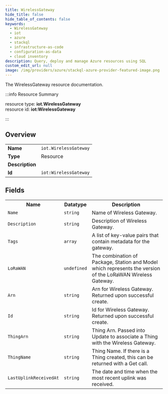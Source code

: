 ```yaml
---
title: WirelessGateway
hide_title: false
hide_table_of_contents: false
keywords:
  - WirelessGateway
  - iot
  - azure
  - stackql
  - infrastructure-as-code
  - configuration-as-data
  - cloud inventory
description: Query, deploy and manage Azure resources using SQL
custom_edit_url: null
image: /img/providers/azure/stackql-azure-provider-featured-image.png
---
```

The WirelessGateway resource documentation.

:::info Resource Summary

<div class="row">
<div class="providerDocColumn">
<span>resource type:&nbsp;<b>iot.WirelessGateway</b></span><br />
<span>resource id:&nbsp;<b>iot:WirelessGateway</b></span><br />
</div>
</div>

:::

## Overview
<table><tbody>
<tr><td><b>Name</b></td><td><code>iot.WirelessGateway</code></td></tr>
<tr><td><b>Type</b></td><td>Resource</td></tr>
<tr><td><b>Description</b></td><td></td></tr>
<tr><td><b>Id</b></td><td><code>iot:WirelessGateway</code></td></tr>
</tbody></table>

## Fields
<table><tbody>
<tr><th>Name</th><th>Datatype</th><th>Description</th></tr>
<tr><td><code>Name</code></td><td><code>string</code></td><td>Name of Wireless Gateway.</td></tr><tr><td><code>Description</code></td><td><code>string</code></td><td>Description of Wireless Gateway.</td></tr><tr><td><code>Tags</code></td><td><code>array</code></td><td>A list of key-value pairs that contain metadata for the gateway.</td></tr><tr><td><code>LoRaWAN</code></td><td><code>undefined</code></td><td>The combination of Package, Station and Model which represents the version of the LoRaWAN Wireless Gateway.</td></tr><tr><td><code>Arn</code></td><td><code>string</code></td><td>Arn for Wireless Gateway. Returned upon successful create.</td></tr><tr><td><code>Id</code></td><td><code>string</code></td><td>Id for Wireless Gateway. Returned upon successful create.</td></tr><tr><td><code>ThingArn</code></td><td><code>string</code></td><td>Thing Arn. Passed into Update to associate a Thing with the Wireless Gateway.</td></tr><tr><td><code>ThingName</code></td><td><code>string</code></td><td>Thing Name. If there is a Thing created, this can be returned with a Get call.</td></tr><tr><td><code>LastUplinkReceivedAt</code></td><td><code>string</code></td><td>The date and time when the most recent uplink was received.</td></tr>
</tbody></table>